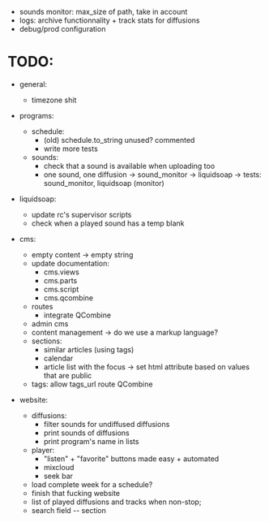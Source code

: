 - sounds monitor: max_size of path, take in account
- logs: archive functionnality + track stats for diffusions
- debug/prod configuration

# TODO:
- general:
    - timezone shit

- programs:
    - schedule:
        - (old) schedule.to_string unused? commented
        - write more tests
    - sounds:
        - check that a sound is available when uploading too
        - one sound, one diffusion
          -> sound_monitor
          -> liquidsoap
          -> tests: sound_monitor, liquidsoap (monitor)

- liquidsoap:
    - update rc's supervisor scripts
    - check when a played sound has a temp blank

- cms:
    - empty content -> empty string
    - update documentation:
        - cms.views
        - cms.parts
        - cms.script
        - cms.qcombine
    - routes
        - integrate QCombine
    - admin cms
    - content management -> do we use a markup language?
    - sections:
        - similar articles (using tags)
        - calendar
        - article list with the focus
            -> set html attribute based on values that are public
    - tags: allow tags_url route QCombine

- website:
    - diffusions:
        - filter sounds for undiffused diffusions
        - print sounds of diffusions
        - print program's name in lists
    - player:
        - "listen" + "favorite" buttons made easy + automated
        - mixcloud
        - seek bar
    - load complete week for a schedule?
    - finish that fucking website
    - list of played diffusions and tracks when non-stop;
    - search field -- section







